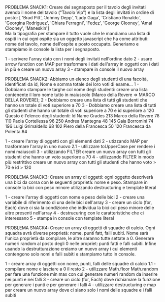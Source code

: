 PROBLEMA SNACK1: Creare dei segnaposto per il tavolo degli invitati avendo il nome del tavolo ("Tavolo Vip") e la lista degli invitati in ordine di posto:
[ 'Brad Pitt', 'Johnny Depp', 'Lady Gaga', 'Cristiano Ronaldo', 'Georgina Rodriguez', 'Chiara Ferragni', 'Fedez', 'George Clooney', 'Amal Clooney', 'Maneskin']  
Ma la tipografia per stampare il tutto vuole che le mandiamo una lista di ospiti in cui ogni ospite sia un oggetto javascript che ha come attributi: nome del tavolo, nome dell'ospite e posto occupato.
Generiamo e stampiamo in console la lista per i segnaposto.

1 - scrivere l'array dato con i nomi degli invitati nell'ordine dato
2 - usare arrow function con MAP per trasformare i dati dell'array in oggetti con i dati in più e creare un nuovo array
3 - stampare in console il nuovo array

PROBLEMA SNACK2: Abbiamo un elenco degli studenti di una facoltà, identificati da id, Nome e somma totale dei loro voti di esame...
1 - Dobbiamo stampare le targhe col nome degli studenti: creare una lista contenente il loro nome tutto in maiuscolo (Marco della Rovere => MARCO DELLA ROVERE);
2 - Dobbiamo creare una lista di tutti gli studenti che hanno un totale di voti superiore a 70
3 - Dobbiamo creare una lista di tutti gli studenti che hanno un totale di voti superiore a 70 e id superiore a 120
Questo è l'elenco degli studenti:
Id  Name                Grades
213 Marco della Rovere      78
110 Paola Cortellessa       96
250 Andrea Mantegna 	    48
145 Gaia Borromini          74
196 Luigi Grimaldello 	    68
102 Piero della Francesca   50
120 Francesca da Polenta    84

1 - creare l'array di oggetti con gli elementi dati
2 - utizzando MAP per trasformare l'array in uno nuovo
    2.1 - utilizzare toUpperCase per rendere i nomi maiuscoli
3 - utilizzando FILTER creare un nuovo array con tutti gli studenti che hanno un voto superiore a 70
4 - utilizzando FILTER in modo più restrittivo creare un nuovo array con tutti gli studenti che hanno voto > 70 e id > 120

PROBLEMA SNACK3: Creare un array di oggetti: ogni oggetto descriverà una bici da corsa con le seguenti proprietà: nome e peso.
Stampare in console la bici con peso minore utilizzando destructuring e template literal

1 - creare l'array di oggetti con nome e peso delle bici
2 - creare una variabile di riferimento di una delle bici dell'array
3 - creare un ciclo (for, Each) dove ci sia la condizione che individua la bici col peso minore delle altre presenti nell'array
4 - destrucuring con le caratteristiche che ci interessano 
5 - stampa in console con template literal

PROBLEMA SNACK4: Creare un array di oggetti di squadre di calcio.
Ogni squadra avrà diverse proprietà: nome, punti fatt, falli subiti.
Nome sarà l'unica proprietà da compilare, le altre saranno tutte settate a 0.
Generare numeri random al posto degli 0 nelle propriet: punti fatti e falli subiti.
Infine usando la destrutturazione creiamo un nuovo array i cui elementi contengono solo nomi e falli subiti e stampiamo tutto in console.

1 - creare array di oggetti con nome, punti, falli delle squadre di calcio
    1.1 - compilare nome e lasciare a 0 il resto
2 - utilizzare Math.floor Math.random per fare una funzione min max con cui generare numeri random da inserire nei punti e nei falli
3 - creare un ciclo (for, Each) dove richiamare la funzione per generare i punti e per generare i falli
4 - utilizzare destructuring e map per creare un nuovo array dove ci siano solo i nomi delle squadre e i falli subiti
